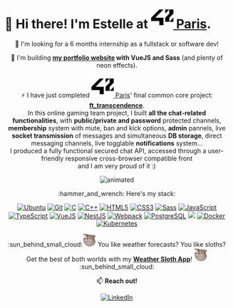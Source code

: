 # :sunflower: Hi there! I'm Estelle at <a href='https://42.fr/en/homepage/' title='42Paris'><img src="42.svg" width=50> Paris</a>.

<p align='center'> 
  🔭 I'm looking for a 6 months internship as a fullstack or software dev!
</p>
<p align='center'> 
  🌱 I'm building <strong><a href='https://github.com/42esoulard/portfolio'>my portfolio website</a> with VueJS and Sass</strong> (and plenty of neon effects). 
</p>
<p align='center'>
  ⚡ I have just completed <a href='https://42.fr/en/homepage/' title='42Paris'><img src="42.svg" width=50> Paris</a>' final common core project: <strong><a href='https://github.com/42esoulard/42_ft_transcendence'>ft_transcendence</a></strong>. <br>In this online gaming team project, I built <strong>all the chat-related functionalities</strong>, with <strong>public/private and password</strong> protected channels, <strong>membership</strong> system with mute, ban and kick options, <strong>admin</strong> pannels, live <strong>socket transmission</strong> of messages and simultaneous <strong>DB storage</strong>, direct messaging channels, live togglable <strong>notifications</strong> system... <br>
I produced a fully functional secured chat API, accessed through a user-friendly responsive cross-browser compatible front <br>and I am very proud of it :)
</><br>
<p align='center'>
  <img src="demo_transcendence_chat.gif" alt="animated" />
</p>
<p align='center'>
 :hammer_and_wrench: Here's my stack:
</p>
<p align='center'>
  <a href='https://ubuntu.com/desktop/developers'><img src="https://cdn.jsdelivr.net/gh/devicons/devicon/icons/ubuntu/ubuntu-plain-wordmark.svg" title='Ubuntu' width=50/></a>
  <a href='https://git-scm.com/'><img src="https://cdn.jsdelivr.net/gh/devicons/devicon/icons/git/git-original.svg" title='Git' width=50/></a>
  <a href='https://www.cprogramming.com/tutorial/c-tutorial.html?inl=nv'><img src="https://cdn.jsdelivr.net/gh/devicons/devicon/icons/c/c-original.svg" title='C' width=50/></a>
  <a href='http://www.cplusplus.com/'><img src="https://cdn.jsdelivr.net/gh/devicons/devicon/icons/cplusplus/cplusplus-original.svg" title='C++' width=50/></a>
  <a href='https://developer.mozilla.org/en-US/docs/Web/HTML/Reference'><img src="https://cdn.jsdelivr.net/gh/devicons/devicon/icons/html5/html5-original-wordmark.svg" title='HTML5' width=50/></a>
  <a href='https://cssreference.io/'><img src="https://cdn.jsdelivr.net/gh/devicons/devicon/icons/css3/css3-original-wordmark.svg" title='CSS3' width=50/></a>
  <a href='https://sass-lang.com/documentation'><img src="https://cdn.jsdelivr.net/gh/devicons/devicon/icons/sass/sass-original.svg" title='Sass' width=50/></a>
  <a href='https://javascript.info/'><img src="https://cdn.jsdelivr.net/gh/devicons/devicon/icons/javascript/javascript-original.svg" title='JavaScript' width=50/></a>
  <a href='https://www.typescriptlang.org/docs/'><img src="https://cdn.jsdelivr.net/gh/devicons/devicon/icons/typescript/typescript-original.svg" title='TypeScript' width=50/></a>
  <a href='https://v3.vuejs.org/'><img src="https://cdn.jsdelivr.net/gh/devicons/devicon/icons/vuejs/vuejs-original.svg" title='VueJS' width=50/></a>
  <a href='https://docs.nestjs.com/'><img src="https://cdn.jsdelivr.net/gh/devicons/devicon/icons/nestjs/nestjs-plain.svg" title='NestJS' width=50/></a>
  <a href='https://webpack.js.org/'><img src="https://cdn.jsdelivr.net/gh/devicons/devicon/icons/webpack/webpack-original.svg" title='Webpack' width=50/></a>
  <a href='https://www.postgresql.org/'><img src="https://cdn.jsdelivr.net/gh/devicons/devicon/icons/postgresql/postgresql-original.svg" title='PostgreSQL' width=50/></a>
  <a href='http://nginx.org/en/docs/'><img src="https://cdn.jsdelivr.net/gh/devicons/devicon/icons/nginx/nginx-original.svg" width=50/></a>
  <a href='https://www.docker.com/'><img src="https://cdn.jsdelivr.net/gh/devicons/devicon/icons/docker/docker-plain-wordmark.svg" title='Docker' width=50/></a>
  <a href='https://kubernetes.io/'><img src="https://cdn.jsdelivr.net/gh/devicons/devicon/icons/kubernetes/kubernetes-plain.svg" title='Kubernetes' width=50/></a>
</p>
 <p align='center'>
 :sun_behind_small_cloud:<img src="1f9a5.png" width=30> You like weather forecasts? You like sloths? Get the best of both worlds with my <strong><a href="https://42esoulard.github.io/weather_sloth/">Weather Sloth App</a></strong>! <img src="1f9a5.png" width=30>:sun_behind_small_cloud:
</p>

 <p align='center'>
📫 <strong>Reach out! </strong>
</p>
 <p align='center'>
 <a href='https://www.linkedin.com/in/42esoulard/'><img src="https://cdn.jsdelivr.net/gh/devicons/devicon/icons/linkedin/linkedin-original.svg" title='LinkedIn' width=50></a>
 </p>
 
   
   
<!--
**42esoulard/42esoulard** is a ✨ _special_ ✨ repository because its `README.md` (this file) appears on your GitHub profile.

Here are some ideas to get you started:

- 🔭 I’m currently working on ...
- 🌱 I’m currently learning ...
- 👯 I’m looking to collaborate on ...
- 🤔 I’m looking for help with ...
- 💬 Ask me about ...
- 📫 How to reach me: ...
- 😄 Pronouns: ...
- ⚡ Fun fact: ...
-->
